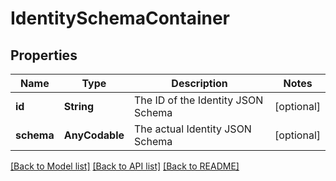# IdentitySchemaContainer

## Properties
Name | Type | Description | Notes
------------ | ------------- | ------------- | -------------
**id** | **String** | The ID of the Identity JSON Schema | [optional] 
**schema** | **AnyCodable** | The actual Identity JSON Schema | [optional] 

[[Back to Model list]](../README.md#documentation-for-models) [[Back to API list]](../README.md#documentation-for-api-endpoints) [[Back to README]](../README.md)


